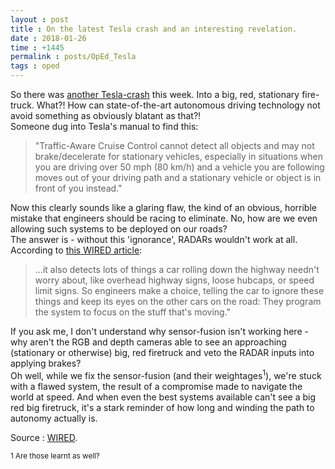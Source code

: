 ```yaml
---
layout : post
title : On the latest Tesla crash and an interesting revelation.
date : 2018-01-26
time : +1445
permalink : posts/OpEd_Tesla
tags : oped
---
```


So there was [another Tesla-crash](https://twitter.com/CC_Firefighters/status/955529991319560192) this week. Into a big, red, stationary fire-truck. What?! How can state-of-the-art autonomous driving technology not avoid something as obviously blatant as that?!    
Someone dug into Tesla's manual to find this:

> "Traffic-Aware Cruise Control cannot detect all objects and may not brake/decelerate for stationary vehicles, especially in situations when you are driving over 50 mph (80 km/h) and a vehicle you are following moves out of your driving path and a stationary vehicle or object is in front of you instead."    

Now this clearly sounds like a glaring flaw, the kind of an obvious, horrible mistake that engineers should be racing to eliminate. No, how are we even allowing such systems to be deployed on our roads?     
The answer is - without this 'ignorance', RADARs wouldn't work at all. According to [this WIRED article](https://www.wired.com/story/tesla-autopilot-why-crash-radar/):
> ...it also detects lots of things a car rolling down the highway needn't worry about, like overhead highway signs, loose hubcaps, or speed limit signs. So engineers make a choice, telling the car to ignore these things and keep its eyes on the other cars on the road: They program the system to focus on the stuff that's moving."     

If you ask me, I don't understand why sensor-fusion isn't working here - why aren't the RGB and depth cameras able to see an approaching (stationary or otherwise) big, red firetruck and veto the RADAR inputs into applying brakes?   
Oh well, while we fix the sensor-fusion (and their weightages<sup>1</sup>), we're stuck with a flawed system, the result of a compromise made to navigate the world at speed. And when even the best systems available can't see a big red big firetruck, it's a stark reminder of how long and winding the path to autonomy actually is.

Source : [WIRED](https://www.wired.com/story/tesla-autopilot-why-crash-radar/).

<sub>
1 Are those learnt as well?
</sub>